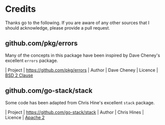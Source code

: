 # Credits

Thanks go to the following. If you are aware of any other sources
that I should acknowledge, please provide a pull request.

## github.com/pkg/errors

Many of the concepts in this package have been inspired by
Dave Cheney's excellent `errors` package.

| Project | https://github.com/pkg/errors
| Author  | Dave Cheney
| Licence | [BSD 2 Clause](https://github.com/pkg/errors/blob/master/LICENSE)

## github.com/go-stack/stack

Some code has been adapted from Chris Hine's excellent `stack` package.

| Project | https://github.com/go-stack/stack
| Author  | Chris Hines
| Licence | [Apache 2](https://github.com/go-stack/stack/blob/master/LICENSE.md)
